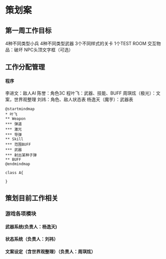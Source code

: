 # 策划案
## 第一周工作目标
4种不同类型小兵
4种不同类型武器
3个不同样式的关卡
1个TEST ROOM
交互物品：破坏
NPC头顶文字框（可选）

## 工作分配管理
#### 程序
李进文：敌人AI
陈誉：角色3C
程叶飞：武器、技能、BUFF
周琪炫（极光）：文案，世界观整理
刘祎：角色、敌人状态表
杨逸天（魔芋）：武器表

```plantuml
@startmindmap
* 叶飞
** Weapon
*** 弹道
*** 激光
*** 导弹
** Skill
*** 范围BUFF
*** 武器
*** 射出某种子弹
** BUFF
@endmindmap
```




```CSharp
class A{
    
}
```
## 策划目前工作相关
### 游戏各项模块
#### 武器系统(负责人：杨逸天)









#### 状态系统（负责人：刘祎）








#### 文案设定（含世界观整理）（负责人：周琪炫）

